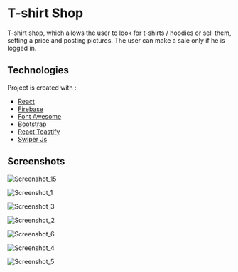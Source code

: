 
# T-shirt Shop

T-shirt shop, which allows the user to look for t-shirts / hoodies or sell them, setting a price and posting pictures. The user can make a sale only if he is logged in.


## Technologies
 
Project is created with : 

- [React](https://reactjs.org)
- [Firebase](https://firebase.google.com)
- [Font Awesome](https://fontawesome.com)
- [Bootstrap](https://getbootstrap.com)
- [React Toastify](https://www.npmjs.com/package/react-toastify)
- [Swiper Js](https://swiperjs.com)



## Screenshots

![Screenshot_15](https://user-images.githubusercontent.com/86678700/175196956-e6fba30a-520c-4fc0-b6b7-6220756f9af9.png)

![Screenshot_1](https://user-images.githubusercontent.com/86678700/175196983-391dd871-ed38-4d21-ba10-6fa191563c94.png)

![Screenshot_3](https://user-images.githubusercontent.com/86678700/175197000-48bd1935-858a-4f2b-a0c0-560c1424c670.png)

![Screenshot_2](https://user-images.githubusercontent.com/86678700/175197033-047f09cf-94c8-4f0c-82a3-d5531c85d056.png)

![Screenshot_6](https://user-images.githubusercontent.com/86678700/175197039-bc1b8177-519b-4e08-b2f5-ef92faa6da71.png)

![Screenshot_4](https://user-images.githubusercontent.com/86678700/175197082-37096d25-08d8-4dac-a757-6f766abc1e9a.png)

![Screenshot_5](https://user-images.githubusercontent.com/86678700/175197104-31696a99-3c5e-4847-aa03-60421d1a83e7.png)


